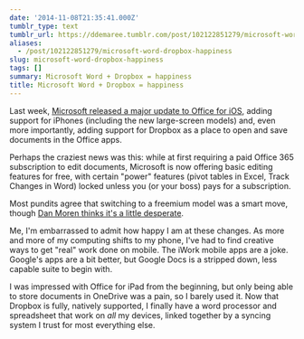 ```yaml
---
date: '2014-11-08T21:35:41.000Z'
tumblr_type: text
tumblr_url: https://ddemaree.tumblr.com/post/102122851279/microsoft-word-dropbox-happiness
aliases:
  - /post/102122851279/microsoft-word-dropbox-happiness
slug: microsoft-word-dropbox-happiness
tags: []
summary: Microsoft Word + Dropbox = happiness
title: Microsoft Word + Dropbox = happiness
---
```


Last week, [Microsoft released a major update to Office for iOS](http://www.theverge.com/2014/11/6/7163789/microsoft-office-free-for-ipad-iphone-android), adding support for iPhones (including the new large-screen models) and, even more importantly, adding support for Dropbox as a place to open and save documents in the Office apps. 

Perhaps the craziest news was this: while at first requiring a paid Office 365 subscription to edit documents, Microsoft is now offering basic editing features for free, with certain "power" features (pivot tables in Excel, Track Changes in Word) locked unless you (or your boss) pays for a subscription.

Most pundits agree that switching to a freemium model was a smart move, though [Dan Moren thinks it's a little desperate](http://sixcolors.com/post/2014/11/microsoft-making-office-free-for-ios-android-too-little-too-late/).

Me, I'm embarrassed to admit how happy I am at these changes. As more and more of my computing shifts to my phone, I've had to find creative ways to get "real" work done on mobile. The iWork mobile apps are a joke. Google's apps are a bit better, but Google Docs is a stripped down, less capable suite to begin with.

I was impressed with Office for iPad from the beginning, but only being able to store documents in OneDrive was a pain, so I barely used it. Now that Dropbox is fully, natively supported, I finally have a word processor and spreadsheet that work on *all* my devices, linked together by a syncing system I trust for most everything else.